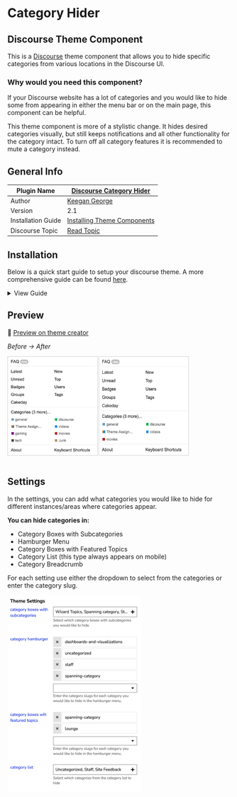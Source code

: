 # Category Hider

## Discourse Theme Component

This is a [Discourse](https://discourse.org) theme component that allows you to hide specific categories from various locations in the Discourse UI.

### Why would you need this component?

If your Discourse website has a lot of categories and you would like to hide some from appearing in either the menu bar or on the main page, this component can be helpful.

This theme component is more of a stylistic change. It hides desired categories visually, but still keeps notifications and all other functionality for the category intact. To turn off all category features it is recommended to mute a category instead.

## General Info

|Plugin Name|[Discourse Category Hider](https://github.com/keegangeorge/discourse-hide-categories)|
|---|---|
|Author|[Keegan George](https://github.com/keegangeorge)|
|Version|2.1|
|Installation Guide|[Installing Theme Components](https://meta.discourse.org/t/how-do-i-install-a-theme-or-theme-component/63682)|
|Discourse Topic| [Read Topic](https://meta.discourse.org/t/category-hider-theme-component/181299)

## Installation

Below is a quick start guide to setup your discourse theme. A more comprehensive guide can be found [here](https://meta.discourse.org/t/how-do-i-install-a-theme-or-theme-component/63682).

<details>
<summary>View Guide</summary>

1. On your discourse website, navigate to:

   ```bash
   Admin > Customize > Themes > Components
   ```

2. Click `Install` and select `From a git repository`

3. Paste in the following link:

   ```bash
   https://github.com/keegangeorge/discourse-hide-categories
   ```

4. Navigate to your current theme and select it

5. Include the them component on your current theme.

</details>

## Preview

🔭 [Preview on theme creator](https://theme-creator.discourse.org/theme/keegan/category-hider)


_Before -> After_

<div style="display: flex;">
    <img src=".github/images/before.png" style="border: 1px solid lightgray; margin-right: 2px;" width="40%"></img>
    <img style="border: 1px solid lightgray;" src=".github/images/after.png" width="40%"></img>
</div>

<br>

## Settings

In the settings, you can add what categories you would like to hide for different instances/areas where categories appear.

**You can hide categories in:**

- Category Boxes with Subcategories
- Hamburger Menu
- Category Boxes with Featured Topics
- Category List (this type always appears on mobile)
- Category Breadcrumb

For each setting use either the dropdown to select from the categories or enter the category slug.

<img src=".github/images/settings.png" width="60%"></img>
